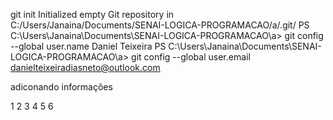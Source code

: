 git init
Initialized empty Git repository in C:/Users/Janaina/Documents/SENAI-LOGICA-PROGRAMACAO/a/.git/
PS C:\Users\Janaina\Documents\SENAI-LOGICA-PROGRAMACAO\a> git config --global user.name Daniel Teixeira
PS C:\Users\Janaina\Documents\SENAI-LOGICA-PROGRAMACAO\a> git config --global user.email danielteixeiradiasneto@outlook.com



adiconando informações

1
2
3
4
5
6
